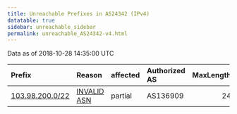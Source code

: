 ```yaml
---
title: Unreachable Prefixes in AS24342 (IPv4)
datatable: true
sidebar: unreachable_sidebar
permalink: unreachable_AS24342-v4.html
---
```


Data as of 2018-10-28 14:35:00 UTC


<div class="datatable-begin"></div>

| Prefix                                                   | Reason                                                                                                 | affected   | Authorized AS   |   MaxLength | Anchor                                       |   unreachable /24s |
|:---------------------------------------------------------|:-------------------------------------------------------------------------------------------------------|:-----------|:----------------|------------:|:---------------------------------------------|-------------------:|
| [103.98.200.0/22](https://stat.ripe.net/103.98.200.0/22) | [INVALID ASN](https://rpki-validator.ripe.net/announcement-preview?asn=AS24342&prefix=103.98.200.0/22) | partial    | AS136909        |          24 | [APNIC](unreachable_APNIC_RPKI_Root-v4.html) |                  4 |

<div class="datatable-end"></div>
